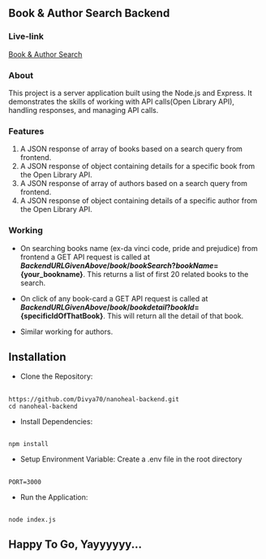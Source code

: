 ## Book & Author Search Backend 

### Live-link

[Book & Author Search](https://book-search-backend.vercel.app)

### About

This project is a server application built using the Node.js and Express. It demonstrates the skills of working with API calls(Open Library API), handling responses, and managing API calls.

### Features

1. A JSON response of array of books based on a search query from frontend.
2. A JSON response of object containing details for a specific book from the Open Library API.
3. A JSON response of array of authors based on a search query from frontend.
4. A JSON response of object containing details of a specific author from the Open Library API.

### Working

- On searching books name (ex-da vinci code, pride and prejudice) from frontend a GET API request
  is called at **${BackendURLGivenAbove}/book/bookSearch?bookName=${your_bookname}**. This returns a list of first 20 related books to the search.

- On click of any book-card a GET API request is called at **${BackendURLGivenAbove}/book/bookdetail?bookId=${specificIdOfThatBook}**. This will return all the detail of that book.

- Similar working for authors.

## Installation

- Clone the Repository:

##

    https://github.com/Divya70/nanoheal-backend.git
    cd nanoheal-backend

- Install Dependencies:

##

    npm install

- Setup Environment Variable: Create a .env file in the root directory

##

    PORT=3000

- Run the Application:

##

    node index.js


## Happy To Go, Yayyyyyy...
